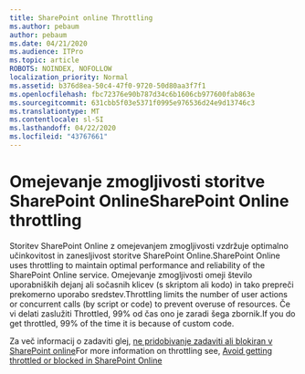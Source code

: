```yaml
---
title: SharePoint online Throttling
ms.author: pebaum
author: pebaum
ms.date: 04/21/2020
ms.audience: ITPro
ms.topic: article
ROBOTS: NOINDEX, NOFOLLOW
localization_priority: Normal
ms.assetid: b376d8ea-50c4-47f0-9720-50d80aa3f7f1
ms.openlocfilehash: fbc72376e90b787d34c6b1606cb977600fab863e
ms.sourcegitcommit: 631cbb5f03e5371f0995e976536d24e9d13746c3
ms.translationtype: MT
ms.contentlocale: sl-SI
ms.lasthandoff: 04/22/2020
ms.locfileid: "43767661"
---
```

# <a name="sharepoint-online-throttling"></a><span data-ttu-id="097de-102">Omejevanje zmogljivosti storitve SharePoint Online</span><span class="sxs-lookup"><span data-stu-id="097de-102">SharePoint Online throttling</span></span>

<span data-ttu-id="097de-103">Storitev SharePoint Online z omejevanjem zmogljivosti vzdržuje optimalno učinkovitost in zanesljivost storitve SharePoint Online.</span><span class="sxs-lookup"><span data-stu-id="097de-103">SharePoint Online uses throttling to maintain optimal performance and reliability of the SharePoint Online service.</span></span> <span data-ttu-id="097de-104">Omejevanje zmogljivosti omeji število uporabniških dejanj ali sočasnih klicev (s skriptom ali kodo) in tako prepreči prekomerno uporabo sredstev.</span><span class="sxs-lookup"><span data-stu-id="097de-104">Throttling limits the number of user actions or concurrent calls (by script or code) to prevent overuse of resources.</span></span> <span data-ttu-id="097de-105">Če vi delati zaslužiti Throttled, 99% od čas ono je zaradi šega zbornik.</span><span class="sxs-lookup"><span data-stu-id="097de-105">If you do get throttled, 99% of the time it is because of custom code.</span></span>
  
<span data-ttu-id="097de-106">Za več informacij o zadaviti glej, [ne pridobivanje zadaviti ali blokiran v SharePoint online](https://go.microsoft.com/fwlink/?linkid=2022019)</span><span class="sxs-lookup"><span data-stu-id="097de-106">For more information on throttling see, [Avoid getting throttled or blocked in SharePoint Online](https://go.microsoft.com/fwlink/?linkid=2022019)</span></span>
  

